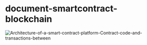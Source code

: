 # document-smartcontract-blockchain

![Architecture-of-a-smart-contract-platform-Contract-code-and-transactions-between](https://user-images.githubusercontent.com/59278166/140017391-6095554f-a861-4e2d-b0fb-199c8c5ae02d.png)
